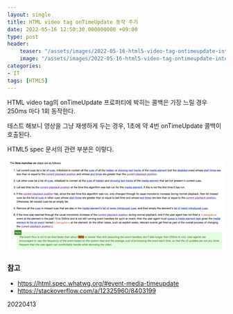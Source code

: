 ```yaml
---
layout: single
title: HTML video tag onTimeUpdate 동작 주기
date: 2022-05-16 12:50:30.000000000 +09:00
type: post
header:
    teaser: "/assets/images/2022-05-16-html5-video-tag-ontimeupdate-interval.png"
    image: "/assets/images/2022-05-16-html5-video-tag-ontimeupdate-interval.png"
categories:
- IT
tags: [HTML5]
---
```


HTML video tag의 onTimeUpdate 프로퍼티에 박히는 콜백은 가장 느릴 경우 250ms 마다 1회 동작한다.

테스트 해보니 영상을 그냥 재생하게 두는 경우, 1초에 약 4번 onTimeUpdate 콜백이 호출된다.

HTML5 spec 문서의 관련 부분은 이렇다.

![html5 spec](/assets/images/2022-05-16-html5-video-tag-ontimeupdate-interval.png)

### 참고

- https://html.spec.whatwg.org/#event-media-timeupdate
- https://stackoverflow.com/a/12325960/8403199

20220413
